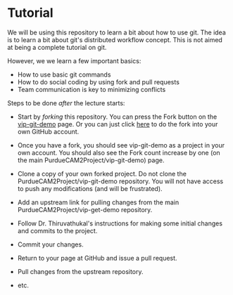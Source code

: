 Tutorial
=========

We will be using this repository to learn a bit about how to use git.
The idea is to learn a bit about git's distributed workflow concept.
This is not aimed at being a complete tutorial on git. 

However, we we learn a few important basics:

- How to use basic git commands
- How to do social coding by using fork and pull requests
- Team communication is key to minimizing conflicts

Steps to be done _after_ the lecture starts:

- Start by _forking_ this repository. You can press the Fork button on the [vip-git-demo](https://github.com/PurdueCAM2Project/vip-git-demo) page.  Or you can just click [here](https://github.com/PurdueCAM2Project/vip-git-demo#fork-destination-box)  to do the fork into your own GitHub account.

- Once you have a fork, you should see vip-git-demo as a project in your own account. You should also see the Fork count increase by one (on the main PurdueCAM2Project/vip-git-demo) page.

- Clone a copy of your own forked project. Do not clone the PurdueCAM2Project/vip-git-demo repository. You will not have access to push any modifications (and will be frustrated).

- Add an upstream link for pulling changes from the main PurdueCAM2Project/vip-get-demo repository.

- Follow Dr. Thiruvathukal's instructions for making some initial changes and commits to the project.

- Commit your changes.

- Return to your page at GitHub and issue a pull request.

- Pull changes from the upstream repository.

- etc.


